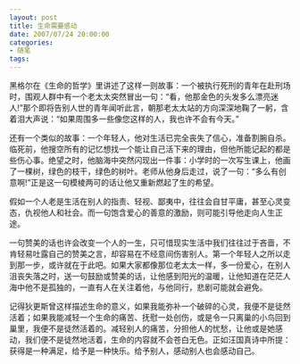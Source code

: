 ```yaml
---
layout: post
title: 生命需要感动
date: 2007/07/24 20:00:00
categories: 
- 随笔
tags: 
---
```


黑格尔在《生命的哲学》里讲述了这样一则故事：一个被执行死刑的青年在赴刑场时，围观人群中有一个老太太突然冒出一句：“看，他那金色的头发多么漂亮迷人!”那个即将告别人世的青年闻听此言，朝那老太太站的方向深深地鞠了一躬，含着泪大声说：“如果周围多一些像您这样的人，我也许不会有今天。”

还有一个类似的故事：一个年轻人，他对生活已完全丧失了信心，准备割腕自杀。临死前，他搜空所有的记忆想找一个能让自己活下来的理由，但他所能记起的都是些伤心事。绝望之时，他脑海中突然闪现出一件事：小学时的一次写生课上，他画了一棵树，绿色的枝干，绿色的树叶。老师从他身后走过，说了一句：“多么有创意啊!”正是这一句模棱两可的话让他又重新燃起了生的希望。

假如一个人老是生活在别人的指责、轻视、鄙夷中，往往会自甘平庸，甚至心灵变态，仇视他人和社会。而一句饱含爱心的善意的激励，则可能引导他走向人生正途。

一句赞美的话也许会改变一个人的一生，只可惜现实生活中我们往往过于吝啬，不肯轻易吐露自己的赞美之言，却容易在不经意间伤害别人。第一个年轻人之所以走到那一步，或许就在于此吧。如果大家都像那位老太太一样，多一份爱心，在别人沮丧失落之时，送一句鼓励或赞美的话，让他感到阳光的温暖，让他知道在茫茫人海中他不是孤独的，一直有人在关注着他，与他同行，悲剧可能就会避免。

记得狄更斯曾这样描述生命的意义，如果我能弥补一个破碎的心灵，我便不是徒然活着；如果我能减轻一个生命的痛苦、抚慰一处创伤，或是令一只离巢的小鸟回到巢里，我便不是徒然活着的。减轻别人的痛苦，分担他人的忧愁，让他或是她感动，我们便不是徒然地活着，生命的内容就不会苍白无色。正如汪国真诗中所提：获得是一种满足，给予是一种快乐。给予别人，感动别人也会感动自己。
